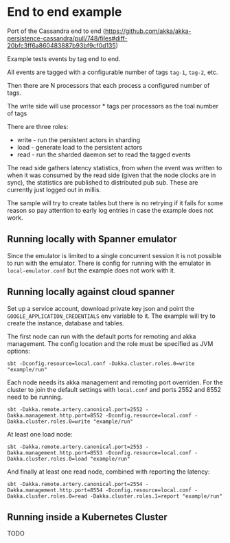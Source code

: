 # End to end example

Port of the Cassandra end to end (https://github.com/akka/akka-persistence-cassandra/pull/748/files#diff-20bfc3ff6a860483887b93bf9cf0d135)

Example tests events by tag end to end.

All events are tagged with a configurable number of tags `tag-1`, `tag-2`, etc.

Then there are N processors that each process a configured number of tags.

The write side will use processor * tags per processors as the toal number of tags

There are three roles:

 * write - run the persistent actors in sharding
 * load - generate load to the persistent actors
 * read - run the sharded daemon set to read the tagged events

The read side gathers latency statistics, from when the event was written to when it was consumed by the read side (given 
that the node clocks are in sync), the statistics are published to distributed pub sub. These are currently just logged out in millis.

The sample will try to create tables but there is no retrying if it fails for some reason so pay attention to early log entries in case the example does not work.

## Running locally with Spanner emulator

Since the emulator is limited to a single concurrent session it is not possible to run with the emulator. There is config for running with the emulator in `local-emulator.conf` but the example does not work with it.  

## Running locally against cloud spanner

Set up a service account, download private key json and point the `GOOGLE_APPLICATION_CREDENTIALS` env variable to it.
The example will try to create the instance, database and tables.

The first node can run with the default ports for remoting and akka management. The config location
 and the role must be specified as JVM options:
 
```
sbt -Dconfig.resource=local.conf -Dakka.cluster.roles.0=write "example/run"
```
 
Each node needs its akka management and remoting port overriden. For the cluster to join the default settings with `local.conf`
 and ports 2552 and 8552 need to be running.
 
```
sbt -Dakka.remote.artery.canonical.port=2552 -Dakka.management.http.port=8552 -Dconfig.resource=local.conf -Dakka.cluster.roles.0=write "example/run"
```

At least one load node:

```
sbt -Dakka.remote.artery.canonical.port=2553 -Dakka.management.http.port=8553 -Dconfig.resource=local.conf -Dakka.cluster.roles.0=load "example/run"
```

And finally at least one read node, combined with reporting the latency:

```
sbt -Dakka.remote.artery.canonical.port=2554 -Dakka.management.http.port=8554 -Dconfig.resource=local.conf -Dakka.cluster.roles.0=read -Dakka.cluster.roles.1=report "example/run"
```



 ## Running inside a Kubernetes Cluster
 
 TODO